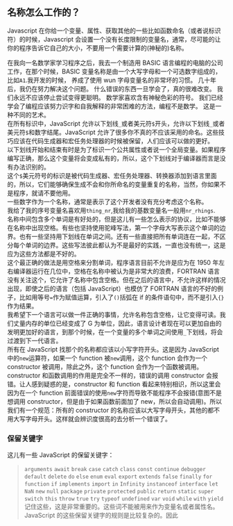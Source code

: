 <!--
 * @Description:
                    .::::.
                  .::::::::.
                 :::::::::::  FUCK ME
             ..::::::::::::
           ::::::::::::::
             .::::::::::
        :::::::::::::::..
             ..::::::::::::.
           ``::::::::::::::::
            ::::``::::::::::        .:::.
           :::::   :::::::       .::::::::.
         .:::::      ::::     .::::::::::::.
        .::::       :::::  .:::::::::: ::::::.
       .:::        :::::.::::::::::      ::::::.
      .:::         :::::::::::::::         ``::::.
  ...:::           :::::::::::::              ``::.
 ```` ::.          :::::::::::                  ::::..
                    :.::::::                    :::````..

 * @Author: 妙堂传道者
 * @LastEditors: OBKoro1
 * @Date: 2019-04-19 18:06:23
 * @LastEditTime: 2019-04-19 18:06:54
 -->

## 名称怎么工作的？

Javascript 在你给一个变量、属性、获取其他的一些比如函数命名（或者说标识符）的时候，Javascript 会设置一个没有长度限制的变量名，通常，尽可能的让你的程序告诉它自己的大小，不要用一个需要计算的(神秘的)名称。

在我向一名数学家学习程序之后，我去一个制造用 BASIC 语言编程的电脑的公司工作，在那个时候，BASIC 变量名称是由一个大写字母和一个可选数字组成的，比如`A1`.我开发的时候， 养成了使用 wun 字母变量名的非常坏的习惯。 几十年后，我仍在努力解决这个问题。 什么错误的东西一旦学会了，真的很难改变。 我们永远不应该停止尝试变得更聪明。 数学家喜欢含有神秘色彩的符号。 我们已经学会了编程应该努力识字和自我解释的非常困难的方法，编程不是数学。 这是一种不同的艺术。  
在所有标识中，JavaScript 允许以下划线`_`或者美元符`$`开头，允许以下划线`_`或者美元符`$`和数字结尾。JavaScript 允许了很多你不真的不应该采用的命名。这些技巧应该在代码生成器和宏任务处理器的时候被保留，人们应该可以做的更好。  
以下划线开始和结束有时是为了标识一个公共属性或者说一个全局变量。如果程序编写正确，那么这个变量将会变成私有的，所以，这个下划线对于编译器而言是没有办法识别的。  
这个`$`美元符号的标识是被代码生成器、宏任务处理器、转换器添加到语言里面的，所以，它们能够确保生成不会和你所命名的变量重复的名称，当然，你如果不是程序，就请不要他用。  
一些数字作为一个名称，通常是表示了这个开发者没有充分考虑这个名称。  
我给了我的序号变量名喜欢用`thing_nr`,我给我的基数变量名一般用`nr_rhings`.  
名称中间包含多个单词是有好处的，但是这儿有一些怎么表示的协议，比如不能够在名称中出现空格。有些也坚持使用驼峰写法，第一个字母大写表示这个单词的边界。也有一些坚持用下划线在单词之间。还有一些直接把所有单词连在一起，不区分每个单词的边界。这些写法彼此都认为不是最好的实践，一直也没有统一，这是应为这些方法都是不好的。  
这个最正确的做法是用空格来分割单词，程序语言目前不允许是应为在 1950 年左右编译器运行在几位中，空格在名称中被认为是非常大的浪费，FORTRAN 语言没有关注这个，它允许了名称中包含空格。但在之后的语言中，不允许这样的情况出现，即使之后的语言（包括 JavaScript）也模仿了 FORTRAN 语言的不好的例子，比如用等号`=`作为赋值运算，引入了`()`括弧在 if 的条件语句中，而不是引入`{}`作为结果。  
我希望下一个语言可以做一件正确的事情，允许名称包含空格，让它变得可读。我们丈量内存的单位已经变成了 G 为单位，因此，语言设计者现在可以更加自由的发明更加好的语言，到那个时候，在一个变量的多个单词之间使用`_`下划线，将会过渡到下一代语言。  
所有在 JavaScript 找那个的名称都应该以小写字符开头。这是因为 JavaScript 中的`new`运算符，如果一个 function 被`new`调用，这个 function 会作为一个 constructor 被调用，除此之外，这个 function 会作为一个函数被调用。constructor 和函数调用的作用是完全不一样的，错误的调用 constructor 会报错。让人感到疑惑的是，constructor 和 function 看起来特别相识，所以这里会因为在一个 function 前面错误的使用`new`字符而导致不能程序不会报错(意图不是想调用 constructor，但是由于如果函数前面加了 new，所以会自动调用)。所以我们有一个规范：所有的 constructor 的名称应该以大写字母开头，其他的都不用大写字母开头。这样就会辨识度很高的去分析一个错误了。

### 保留关键字

这儿有一些 JavaScript 的保留关键字：

> `arguments` `await` `break` `case` `catch` `class` `const` `continue` `debugger` `default` `delete` `do` `else` `enum` `eval` `export` `extends` `false` `finally` `for` `function` `if` `implements` `import` `in` `Infinity` `instanceof` `interface` `let` `NaN` `new` `null` `package` `private` `protected` `public` `return` `static` `super` `switch` `this` `throw` `true` `try` `typeof` `undefined` `var` `void` `while` `with` `yield`
> 记住这些，这是非常重要的。这些词不能被用来作为变量名或者属性名。JavaScript 的这些保留关键字的规则是比较复杂的。因此
